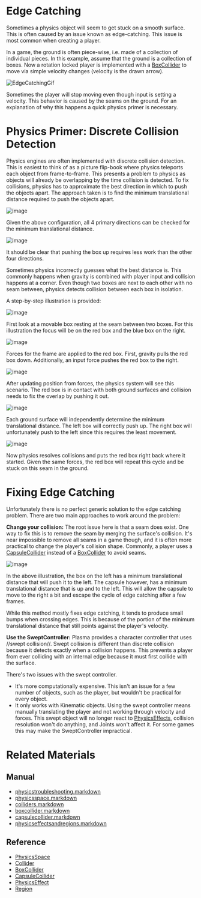 # Edge Catching

Sometimes a physics object will seem to get stuck on a smooth surface. This is often caused by an issue known as edge-catching. This issue is most common when creating a player.

In a game, the ground is often piece-wise, i.e. made of a collection of individual pieces. In this example, assume that the ground is a collection of boxes. Now a rotation locked player is implemented with a [BoxCollider](https://plasmaengine.github.io/PlasmaDocs/Plasma1/Editor/physics/physicstroubleshooting/colliders/boxcollider.markdown) to move via simple velocity changes (velocity is the drawn arrow). 

![EdgeCatchingGif](https://raw.githubusercontent.com/PlasmaEngine/PlasmaDocs/master/media/46367.gif)

Sometimes the player will stop moving even though input is setting a velocity. This behavior is caused by the seams on the ground. For an explanation of why this happens a quick physics primer is necessary.

# Physics Primer: Discrete Collision Detection
Physics engines are often implemented with discrete collision detection. This is easiest to think of as a picture flip-book where physics teleports each object from frame-to-frame. This presents a problem to physics as objects will already be overlapping by the time collision is detected. To fix collisions, physics has to approximate the best direction in which to push the objects apart. The approach taken is to find the minimum translational distance required to push the objects apart.

![image](https://raw.githubusercontent.com/PlasmaEngine/PlasmaDocs/master/media/46368.png)

Given the above configuration, all 4 primary directions can be checked for the minimum translational distance.

![image](https://raw.githubusercontent.com/PlasmaEngine/PlasmaDocs/master/media/46370.png)

It should be clear that pushing the box up requires less work than the other four directions.

Sometimes physics incorrectly guesses what the best distance is. This commonly happens when gravity is combined with player input and collision happens at a corner. Even though two boxes are next to each other with no seam between, physics detects collision between each box in isolation.

A step-by-step illustration is provided:

![image](https://raw.githubusercontent.com/PlasmaEngine/PlasmaDocs/master/media/46372.png)

First look at a movable box resting at the seam between two boxes. For this illustration the focus will be on the red box and the blue box on the right.

![image](https://raw.githubusercontent.com/PlasmaEngine/PlasmaDocs/master/media/46374.png)

Forces for the frame are applied to the red box.  First, gravity pulls the red box down. Additionally, an input force pushes the red box to the right.

![image](https://raw.githubusercontent.com/PlasmaEngine/PlasmaDocs/master/media/46376.png)

After updating position from forces, the physics system will see this scenario. The red box is in contact with both ground surfaces and collision needs to fix the overlap by pushing it out.

![image](https://raw.githubusercontent.com/PlasmaEngine/PlasmaDocs/master/media/46378.png)

Each ground surface will independently determine the minimum translational distance. The left box will correctly push up. The right box will unfortunately push to the left since this requires the least movement.

![image](https://raw.githubusercontent.com/PlasmaEngine/PlasmaDocs/master/media/46380.png)

Now physics resolves collisions and puts the red box right back where it started. Given the same forces, the red box will repeat this cycle and be stuck on this seam in the ground.

# Fixing Edge Catching

Unfortunately there is no perfect generic solution to the edge catching problem. There are two main approaches to work around the problem:

**Change your collision:** The root issue here is that a seam does exist. One way to fix this is to remove the seam by merging the surface's collision. It's near impossible to remove all seams in a game though, and it is often more practical to change the player's collision shape. Commonly, a player uses a [CapsuleCollider](https://plasmaengine.github.io/PlasmaDocs/Plasma1/Editor/physics/physicstroubleshooting/colliders/capsulecollider.markdown) instead of a [BoxCollider](https://plasmaengine.github.io/PlasmaDocs/Plasma1/Editor/physics/physicstroubleshooting/colliders/boxcollider.markdown) to avoid seams.

![image](https://raw.githubusercontent.com/PlasmaEngine/PlasmaDocs/master/media/46382.png)

In the above illustration, the box on the left has a minimum translational distance that will push it to the left. The capsule however, has a minimum translational distance that is up and to the left. This will allow the capsule to move to the right a bit and escape the cycle of edge catching after a few frames. 

While this method mostly fixes edge catching, it tends to produce small bumps when crossing edges. This is because of the portion of the minimum translational distance that still points against the player's velocity.

**Use the SweptController:** Plasma provides a character controller that uses //swept collision//. Swept collision is different than discrete collision because it detects exactly when a collision happens. This prevents a player from ever colliding with an internal edge because it must first collide with the surface.

There's two issues with the swept controller.
 - It's more computationally expensive. This isn't an issue for a few number of objects, such as the player, but wouldn't be practical for every object.
 - It only works with Kinematic objects. Using the swept controller means manually translating the player and not working through velocity and forces. This swept object will no longer react to [PhysicsEffects](https://plasmaengine.github.io/PlasmaDocs/Plasma1/Editor/physics/physicstroubleshooting/physicseffectsandregions.markdown), collision resolution won't do anything, and Joints won't affect it. For some games this may make the SweptController impractical.

# Related Materials
## Manual
- [physicstroubleshooting.markdown](https://plasmaengine.github.io/PlasmaDocs/Plasma1/Editor/physics/physicstroubleshooting.markdown)
- [physicsspace.markdown](https://plasmaengine.github.io/PlasmaDocs/Plasma1/Editor/physics/physicstroubleshooting/physicsspace.markdown)
- [colliders.markdown](https://plasmaengine.github.io/PlasmaDocs/Plasma1/Editor/physics/physicstroubleshooting/colliders.markdown)
- [boxcollider.markdown](https://plasmaengine.github.io/PlasmaDocs/Plasma1/Editor/physics/physicstroubleshooting/colliders/boxcollider.markdown)
- [capsulecollider.markdown](https://plasmaengine.github.io/PlasmaDocs/Plasma1/Editor/physics/physicstroubleshooting/colliders/capsulecollider.markdown)
- [physicseffectsandregions.markdown](https://plasmaengine.github.io/PlasmaDocs/Plasma1/Editor/physics/physicstroubleshooting/physicseffectsandregions.markdown)

## Reference
- [PhysicsSpace](https://github.com/PlasmaEngine/PlasmaDocs/tree/master/docs/C%2B%2B/code_reference/class_reference/physicsspace.markdown)
- [Collider](https://github.com/PlasmaEngine/PlasmaDocs/tree/master/docs/C%2B%2B/code_reference/class_reference/collider.markdown)
- [BoxCollider](https://github.com/PlasmaEngine/PlasmaDocs/tree/master/docs/C%2B%2B/code_reference/class_reference/boxcollider.markdown)
- [CapsuleCollider](https://github.com/PlasmaEngine/PlasmaDocs/tree/master/docs/C%2B%2B/code_reference/class_reference/capsulecollider.markdown)
- [PhysicsEffect](https://github.com/PlasmaEngine/PlasmaDocs/tree/master/docs/C%2B%2B/code_reference/class_reference/physicseffect.markdown)
- [Region](https://github.com/PlasmaEngine/PlasmaDocs/tree/master/docs/C%2B%2B/code_reference/class_reference/region.markdown) 

 